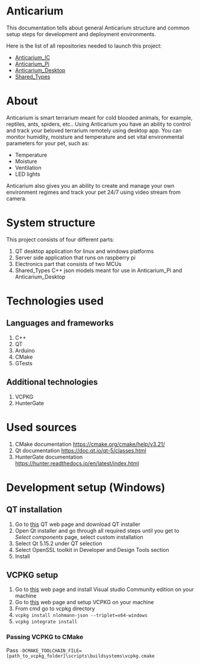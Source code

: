 # Anticarium

This documentation tells about general Anticarium structure and common setup steps for development and deployment environments.

Here is the list of all repositories needed to launch this project:
- [Anticarium_IC](https://github.com/Anticarium/Anticarium_IC)
- [Anticarium_Pi](https://github.com/Anticarium/Anticarium_Pi)
- [Anticarium_Desktop](https://github.com/Anticarium/Anticarium_Desktop)
- [Shared_Types](https://github.com/Anticarium/Shared_Types)

# About 
Anticarium is smart terrarium meant for cold blooded animals, for example, reptiles, ants, spiders, etc.. Using Anticarium you have an ability to control and track your beloved terrarium remotely using desktop app.
You can monitor humidity, moisture and temperature and set vital environmental parameters for your pet, such as:
- Temperature
- Moisture
- Ventilation
- LED lights

Anticarium also gives you an ability to create and manage your own environment regimes and track your pet 24/7 using video stream from camera.

# System structure
This project consists of four different parts:
1. QT desktop application for linux and windows platforms
2. Server side application that runs on raspberry pi
3. Electronics part that consists of two MCUs
4. Shared_Types C++ json models meant for use in Anticarium_Pi and Anticarium_Desktop

# Technologies used
## Languages and frameworks
1. C++
2. QT
3. Arduino
4. CMake
5. GTests
## Additional technologies
1. VCPKG
2. HunterGate

# Used sources
1. CMake documentation https://cmake.org/cmake/help/v3.21/
2. Qt documentation https://doc.qt.io/qt-5/classes.html
3. HunterGate documentation https://hunter.readthedocs.io/en/latest/index.html

# Development setup (Windows)

## QT installation
1. Go to [this](https://www.qt.io/download-qt-installer?hsCtaTracking=99d9dd4f-5681-48d2-b096-470725510d34%7C074ddad0-fdef-4e53-8aa8-5e8a876d6ab4) QT web page and download QT installer
2. Open Qt installer and go through all required steps until you get to _Select components_ page, select custom installation
3. Select Qt 5.15.2 under QT selection
4. Select OpenSSL toolkit in Developer and Design Tools section
5. Install

## VCPKG setup
1. Go to [this](https://visualstudio.microsoft.com/downloads/) web page and install Visual studio Community edition on your machine
2. Go to [this](https://vcpkg.io/en/getting-started.html) web page and setup VCPKG on your machine
3. From cmd go to vcpkg directory
4. `vcpkg install nlohmann-json --triplet=x64-windows`
5. `vcpkg integrate install`

### Passing VCPKG to CMake
Pass `-DCMAKE_TOOLCHAIN_FILE=[path_to_vcpkg_folder]\scripts\buildsystems\vcpkg.cmake`
